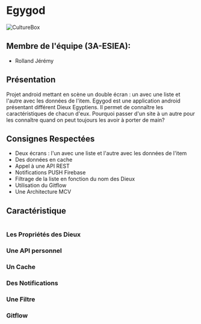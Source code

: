# Egygod
![CultureBox](https://culturebox.francetvinfo.fr/sites/default/files/assets/images/2018/12/maxstockfr009463.jpg)
## Membre de l'équipe (3A-ESIEA):
* Rolland Jérémy
## Présentation
Projet android mettant en scène un double écran : un avec une liste et l'autre avec les données de l'item.
Egygod est une application android présentant différent Dieux Egyptiens. Il permet de connaître les caractéristiques de chacun d'eux.
Pourquoi passer d'un site à un autre pour les connaître quand on peut toujours les avoir à porter de main?

## Consignes Respectées
* Deux écrans : l'un avec une liste et l'autre avec les données de l'item
* Des données en cache
* Appel à une API REST
* Notifications PUSH Firebase
* Filtrage de la liste en fonction du nom des Dieux
* Utilisation du Gitflow
* Une Architecture MCV

## Caractéristique
<a href="http://zupimages.net/viewer.php?id=19/14/t95q.jpg"><img src="https://zupimages.net/up/19/14/t95q.jpg" alt="" /></a>
### Les Propriétés des Dieux
### Une API personnel
### Un Cache
### Des Notifications
### Une Filtre
### Gitflow

## 
